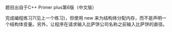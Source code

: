 题目出自于C++ Primer plus第6版（中文版）

完成编程练习7(见上一个练习)，但使用 new 来为结构体分配内存，而不是声明一个结构体变量。另外，让程序在请求输入比萨饼公司名称之前输入比萨饼的直径。